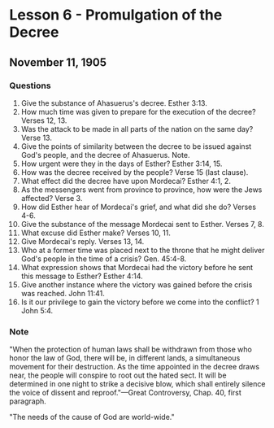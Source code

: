 # Lesson 6 - Promulgation of the Decree

## November 11, 1905

### Questions

1. Give the substance of Ahasuerus's decree. Esther 3:13.
2. How much time was given to prepare for the execution of the decree? Verses 12, 13.
3. Was the attack to be made in all parts of the nation on the same day? Verse 13.
4. Give the points of similarity between the decree to be issued against God's people, and the decree of Ahasuerus. Note.
5. How urgent were they in the days of Esther? Esther 3:14, 15.
6. How was the decree received by the people? Verse 15 (last clause).
7. What effect did the decree have upon Mordecai? Esther 4:1, 2.
8. As the messengers went from province to province, how were the Jews affected? Verse 3.
9. How did Esther hear of Mordecai's grief, and what did she do? Verses 4-6.
10. Give the substance of the message Mordecai sent to Esther. Verses 7, 8.
11. What excuse did Esther make? Verses 10, 11.
12. Give Mordecai's reply. Verses 13, 14.
13. Who at a former time was placed next to the throne that he might deliver God's people in the time of a crisis? Gen. 45:4-8.
14. What expression shows that Mordecai had the victory before he sent this message to Esther? Esther 4:14.
15. Give another instance where the victory was gained before the crisis was reached. John 11:41.
16. Is it our privilege to gain the victory before we come into the conflict? 1 John 5:4.

### Note

"When the protection of human laws shall be withdrawn from those who honor the law of God, there will be, in different lands, a simultaneous movement for their destruction. As the time appointed in the decree draws near, the people will conspire to root out the hated sect. It will be determined in one night to strike a decisive blow, which shall entirely silence the voice of dissent and reproof."—Great Controversy, Chap. 40, first paragraph.

"The needs of the cause of God are world-wide."